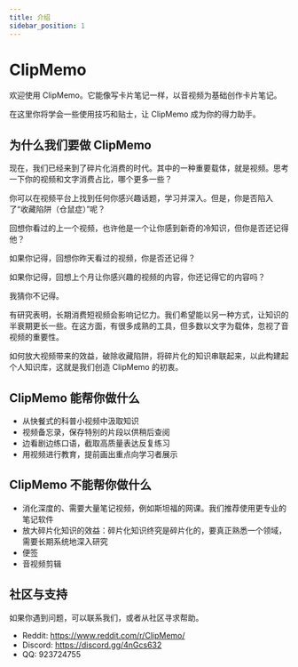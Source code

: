 ```yaml
---
title: 介绍
sidebar_position: 1
---
```


# ClipMemo

欢迎使用 ClipMemo。它能像写卡片笔记一样，以音视频为基础创作卡片笔记。

在这里你将学会一些使用技巧和贴士，让 ClipMemo 成为你的得力助手。

## 为什么我们要做 ClipMemo

现在，我们已经来到了碎片化消费的时代。其中的一种重要载体，就是视频。思考一下你的视频和文字消费占比，哪个更多一些？

你可以在视频平台上找到任何你感兴趣话题，学习并深入。但是，你是否陷入了“收藏陷阱（仓鼠症）”呢？

回想你看过的上一个视频，也许他是一个让你感到新奇的冷知识，但你是否还记得他？

如果你记得，回想你昨天看过的视频，你是否还记得？

如果你记得，回想上个月让你感兴趣的视频的内容，你还记得它的内容吗？

我猜你不记得。

有研究表明，长期消费短视频会影响记忆力。我们希望能以另一种方式，让知识的半衰期更长一些。在这方面，有很多成熟的工具，但多数以文字为载体，忽视了音视频的重要性。

如何放大视频带来的效益，破除收藏陷阱，将碎片化的知识串联起来，以此构建起个人知识库，这就是我们创造 ClipMemo 的初衷。

## ClipMemo 能帮你做什么

-   从快餐式的科普小视频中汲取知识
-   视频备忘录，保存特别的片段以供稍后查阅
-   边看剧边练口语，截取高质量表达反复练习
-   用视频进行教育，提前画出重点向学习者展示

## ClipMemo 不能帮你做什么

-   消化深度的、需要大量笔记视频，例如斯坦福的网课。我们推荐使用更专业的笔记软件
-   放大碎片化知识的效益：碎片化知识终究是碎片化的，要真正熟悉一个领域，需要长期系统地深入研究
-   便签
-   音视频剪辑

## 社区与支持

如果你遇到问题，可以联系我们，或者从社区寻求帮助。

-   Reddit: https://www.reddit.com/r/ClipMemo/
-   Discord: https://discord.gg/4nGcs632
-   QQ: 923724755
